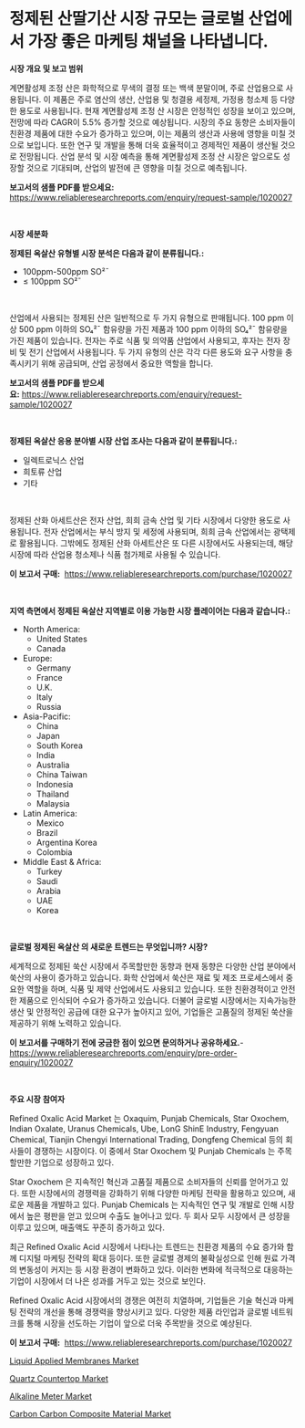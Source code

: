 <p><h1>정제된 산딸기산 시장 규모는 글로벌 산업에서 가장 좋은 마케팅 채널을 나타냅니다.</h1></p><p><strong>시장 개요 및 보고 범위</strong></p>
<p><p>계면활성제 조정 산은 화학적으로 무색의 결정 또는 백색 분말이며, 주로 산업용으로 사용됩니다. 이 제품은 주로 염산의 생산, 산업용 및 청결용 세정제, 가정용 청소제 등 다양한 용도로 사용됩니다. 현재 계면활성제 조정 산 시장은 안정적인 성장을 보이고 있으며, 전망에 따라 CAGR이 5.5% 증가할 것으로 예상됩니다. 시장의 주요 동향은 소비자들이 친환경 제품에 대한 수요가 증가하고 있으며, 이는 제품의 생산과 사용에 영향을 미칠 것으로 보입니다. 또한 연구 및 개발을 통해 더욱 효율적이고 경제적인 제품이 생산될 것으로 전망됩니다. 산업 분석 및 시장 예측을 통해 계면활성제 조정 산 시장은 앞으로도 성장할 것으로 기대되며, 산업의 발전에 큰 영향을 미칠 것으로 예측됩니다.</p></p>
<p><strong>보고서의 샘플 PDF를 받으세요:</strong> <a href="https://www.reliableresearchreports.com/enquiry/request-sample/1020027">https://www.reliableresearchreports.com/enquiry/request-sample/1020027</a></p>
<p>&nbsp;</p>
<p><strong>시장 세분화</strong></p>
<p><strong>정제된 옥살산 유형별 시장 분석은 다음과 같이 분류됩니다.:</strong></p>
<p><ul><li>100ppm-500ppm SO²¯</li><li>≤ 100ppm SO²¯</li></ul></p>
<p>&nbsp;</p>
<p><p>산업에서 사용되는 정제된 산은 일반적으로 두 가지 유형으로 판매됩니다. 100 ppm 이상 500 ppm 이하의 SO₄²¯ 함유량을 가진 제품과 100 ppm 이하의 SO₄²¯ 함유량을 가진 제품이 있습니다. 전자는 주로 식품 및 의약품 산업에서 사용되고, 후자는 전자 장비 및 전기 산업에서 사용됩니다. 두 가지 유형의 산은 각각 다른 용도와 요구 사항을 충족시키기 위해 공급되며, 산업 공정에서 중요한 역할을 합니다.</p></p>
<p><strong>보고서의 샘플 PDF를 받으세요:</strong>&nbsp;<a href="https://www.reliableresearchreports.com/enquiry/request-sample/1020027">https://www.reliableresearchreports.com/enquiry/request-sample/1020027</a></p>
<p>&nbsp;</p>
<p><strong> 정제된 옥살산 응용 분야별 시장 산업 조사는 다음과 같이 분류됩니다.:</strong></p>
<p><ul><li>일렉트로닉스 산업</li><li>희토류 산업</li><li>기타</li></ul></p>
<p>&nbsp;</p>
<p><p>정제된 산화 아세트산은 전자 산업, 희희 금속 산업 및 기타 시장에서 다양한 용도로 사용됩니다. 전자 산업에서는 부식 방지 및 세정에 사용되며, 희희 금속 산업에서는 광택제로 활용됩니다. 그밖에도 정제된 산화 아세트산은 또 다른 시장에서도 사용되는데, 해당 시장에 따라 산업용 청소제나 식품 첨가제로 사용될 수 있습니다.</p></p>
<p><strong>이 보고서 구매:</strong>&nbsp; <a href="https://www.reliableresearchreports.com/purchase/1020027">https://www.reliableresearchreports.com/purchase/1020027</a></p>
<p>&nbsp;</p>
<p><strong>지역 측면에서 정제된 옥살산 지역별로 이용 가능한 시장 플레이어는 다음과 같습니다.:</strong></p>
<p><ul>
    <li>
        North America:
        <ul>
            <li>United States</li>
            <li>Canada</li>
        </ul>
    </li>
    <li>
        Europe:
        <ul>
            <li>Germany</li>
            <li>France</li>
            <li>U.K.</li>
            <li>Italy</li>
            <li>Russia</li>
        </ul>
    </li>
    <li>
        Asia-Pacific:
        <ul>
            <li>China</li>
            <li>Japan</li>
            <li>South Korea</li>
            <li>India</li>
            <li>Australia</li>
            <li>China Taiwan</li>
            <li>Indonesia</li>
            <li>Thailand</li>
            <li>Malaysia</li>
        </ul>
    </li>
    <li>
        Latin America:
        <ul>
            <li>Mexico</li>
            <li>Brazil</li>
            <li>Argentina Korea</li>
            <li>Colombia</li>
        </ul>
    </li>
    <li>
        Middle East & Africa:
        <ul>
            <li>Turkey</li>
            <li>Saudi</li>
            <li>Arabia</li>
            <li>UAE</li>
            <li>Korea</li>
        </ul>
    </li>
    </ul></p>
<p>&nbsp;</p>
<p><strong>글로벌 정제된 옥살산 의 새로운 트렌드는 무엇입니까? 시장?</strong></p>
<p><p>세계적으로 정제된 쑥산 시장에서 주목할만한 동향과 현재 동향은 다양한 산업 분야에서 쑥산의 사용이 증가하고 있습니다. 화학 산업에서 쑥산은 재료 및 제조 프로세스에서 중요한 역할을 하며, 식품 및 제약 산업에서도 사용되고 있습니다. 또한 친환경적이고 안전한 제품으로 인식되어 수요가 증가하고 있습니다. 더불어 글로벌 시장에서는 지속가능한 생산 및 안정적인 공급에 대한 요구가 높아지고 있어, 기업들은 고품질의 정제된 쑥산을 제공하기 위해 노력하고 있습니다.</p></p>
<p><strong>이 보고서를 구매하기 전에 궁금한 점이 있으면 문의하거나 공유하세요.</strong>- <a href="https://www.reliableresearchreports.com/enquiry/pre-order-enquiry/1020027">https://www.reliableresearchreports.com/enquiry/pre-order-enquiry/1020027</a></p>
<p>&nbsp;</p>
<p><strong>주요 시장 참여자</strong></p>
<p><p>Refined Oxalic Acid Market 는 Oxaquim, Punjab Chemicals, Star Oxochem, Indian Oxalate, Uranus Chemicals, Ube, LonG ShinE Industry, Fengyuan Chemical, Tianjin Chengyi International Trading, Dongfeng Chemical 등의 회사들이 경쟁하는 시장이다. 이 중에서 Star Oxochem 및 Punjab Chemicals 는 주목할만한 기업으로 성장하고 있다. </p><p>Star Oxochem 은 지속적인 혁신과 고품질 제품으로 소비자들의 신뢰를 얻어가고 있다. 또한 시장에서의 경쟁력을 강화하기 위해 다양한 마케팅 전략을 활용하고 있으며, 새로운 제품을 개발하고 있다. Punjab Chemicals 는 지속적인 연구 및 개발로 인해 시장에서 높은 평판을 얻고 있으며 수출도 늘어나고 있다. 두 회사 모두 시장에서 큰 성장을 이루고 있으며, 매출액도 꾸준히 증가하고 있다.</p><p>최근 Refined Oxalic Acid 시장에서 나타나는 트렌드는 친환경 제품의 수요 증가와 함께 디지털 마케팅 전략의 확대 등이다. 또한 글로벌 경제의 불확실성으로 인해 원료 가격의 변동성이 커지는 등 시장 환경이 변화하고 있다. 이러한 변화에 적극적으로 대응하는 기업이 시장에서 더 나은 성과를 거두고 있는 것으로 보인다.</p><p>Refined Oxalic Acid 시장에서의 경쟁은 여전히 치열하며, 기업들은 기술 혁신과 마케팅 전략의 개선을 통해 경쟁력을 향상시키고 있다. 다양한 제품 라인업과 글로벌 네트워크를 통해 시장을 선도하는 기업이 앞으로 더욱 주목받을 것으로 예상된다.</p></p>
<p><strong>이 보고서 구매:</strong>&nbsp;&nbsp;<a href="https://www.reliableresearchreports.com/purchase/1020027">https://www.reliableresearchreports.com/purchase/1020027</a></p>
<p><p><a href="https://forested-sushi-9b0.notion.site/Liquid-Applied-Membranes-Market-Size-and-Growth-Market-Segmentation-Regional-and-Country-Breakdown-557f473894b24e788ad38177b938ffe3">Liquid Applied Membranes Market</a></p><p><a href="https://summer-dogwood-3e9.notion.site/Quartz-Countertop-Market-Size-Evaluating-its-Market-Trends-Growth-and-Projections-2024-2031-7fbd4f93ad0545b2a6a08110ebb92f21">Quartz Countertop Market</a></p><p><a href="https://view.publitas.com/reportprime-1/alkaline-meter-market-research-report-provides-critical-insights-that-can-help-shape-business-development-and-investment-strategies/">Alkaline Meter Market</a></p><p><a href="https://lydian-appliance-61d.notion.site/Carbon-Carbon-Composite-Material-Market-Size-Furnishes-Valuable-Information-Encompassing-Market-Shar-128c0c21780a4015891d44b5a5f300bc">Carbon Carbon Composite Material Market</a></p></p>
